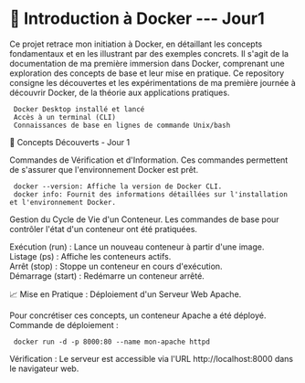 # 🐋 Introduction à Docker --- Jour1
Ce projet retrace mon initiation à Docker, en détaillant les concepts fondamentaux et en les illustrant par des exemples concrets.
Il s'agit de la documentation de ma première immersion dans Docker, comprenant une exploration des concepts de base et leur mise en pratique.
Ce repository consigne les découvertes et les expérimentations de ma première journée à découvrir Docker, de la théorie aux applications pratiques.
   
     Docker Desktop installé et lancé
     Accès à un terminal (CLI)
     Connaissances de base en lignes de commande Unix/bash

📒 Concepts Découverts - Jour 1

Commandes de Vérification et d'Information.
Ces commandes permettent de s'assurer que l'environnement Docker est prêt.
    
     docker --version: Affiche la version de Docker CLI.
     docker info: Fournit des informations détaillées sur l'installation et l'environnement Docker.

Gestion du Cycle de Vie d'un Conteneur.
Les commandes de base pour contrôler l'état d'un conteneur ont été pratiquées.

Exécution (run) : Lance un nouveau conteneur à partir d'une image.  
Listage (ps) : Affiche les conteneurs actifs.  
Arrêt (stop) : Stoppe un conteneur en cours d'exécution.  
Démarrage (start) : Redémarre un conteneur arrêté.

📈 Mise en Pratique : Déploiement d'un Serveur Web Apache.

Pour concrétiser ces concepts, un conteneur Apache a été déployé.  
Commande de déploiement :  

     docker run -d -p 8000:80 --name mon-apache httpd
 
Vérification : Le serveur est accessible via l'URL http://localhost:8000 dans le navigateur web.
